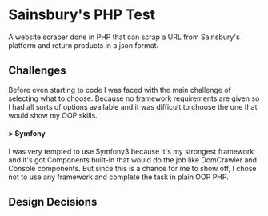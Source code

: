 # Sainsbury's PHP Test #
A website scraper done in PHP that can scrap a URL from Sainsbury's platform and return products in a json format.

## Challenges ##
Before even starting to code I was faced with the main challenge of selecting what to choose. Because no framework 
requirements are given so I had all sorts of options available and it was difficult to choose the one that would show
my OOP skills.

#### > Symfony ####
I was very tempted to use Symfony3 because it's my strongest framework and it's got Components built-in that would do
the job like DomCrawler and Console components.
But since this is a chance for me to show off, I chose not to use any framework and complete the task in plain OOP PHP.

## Design Decisions ##
